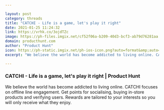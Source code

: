 ```yaml
---

layout: post
category: threads
title: "CATCHI - Life is a game, let's play it right"
date: 2021-01-25 11:24:32
link: https://vrhk.co/3ojdTZc
image: https://ph-files.imgix.net/cf52f06a-b209-40d3-bcf3-ab79d76281aa.jpeg?auto=format&fit=crop&frame=1&h=512&w=1024
domain: producthunt.com
author: "Product Hunt"
icon: https://ph-static.imgix.net/ph-ios-icon.png?auto=format&amp;auto=compress
excerpt: "We believe the world has become addicted to living online. CATCHI focuses on offline line engagement. Get points for socialising, buying in-store products and verifying users. Rewards are tailored to your interests so you will only receive what they enjoy."

---
```


### CATCHI - Life is a game, let's play it right | Product Hunt

We believe the world has become addicted to living online. CATCHI focuses on offline line engagement. Get points for socialising, buying in-store products and verifying users. Rewards are tailored to your interests so you will only receive what they enjoy.